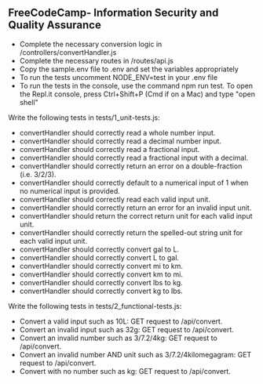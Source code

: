 **FreeCodeCamp**- Information Security and Quality Assurance
------

 - Complete the necessary conversion logic in /controllers/convertHandler.js
 - Complete the necessary routes in /routes/api.js
 - Copy the sample.env file to .env and set the variables appropriately
 - To run the tests uncomment NODE_ENV=test in your .env file
 - To run the tests in the console, use the command npm run test. To open the Repl.it console, press Ctrl+Shift+P (Cmd if on a Mac) and type "open shell"
 
Write the following tests in tests/1_unit-tests.js:

 - convertHandler should correctly read a whole number input.
 - convertHandler should correctly read a decimal number input.
 - convertHandler should correctly read a fractional input.
 - convertHandler should correctly read a fractional input with a decimal.
 - convertHandler should correctly return an error on a double-fraction (i.e. 3/2/3).
 - convertHandler should correctly default to a numerical input of 1 when no numerical input is provided.
 - convertHandler should correctly read each valid input unit.
 - convertHandler should correctly return an error for an invalid input unit.
 - convertHandler should return the correct return unit for each valid input unit.
 - convertHandler should correctly return the spelled-out string unit for each valid input unit.
 - convertHandler should correctly convert gal to L.
 - convertHandler should correctly convert L to gal.
 - convertHandler should correctly convert mi to km.
 - convertHandler should correctly convert km to mi.
 - convertHandler should correctly convert lbs to kg.
 - convertHandler should correctly convert kg to lbs.

Write the following tests in tests/2_functional-tests.js:

 - Convert a valid input such as 10L: GET request to /api/convert.
 - Convert an invalid input such as 32g: GET request to /api/convert.
 - Convert an invalid number such as 3/7.2/4kg: GET request to /api/convert.
 - Convert an invalid number AND unit such as 3/7.2/4kilomegagram: GET request to /api/convert.
 - Convert with no number such as kg: GET request to /api/convert.


